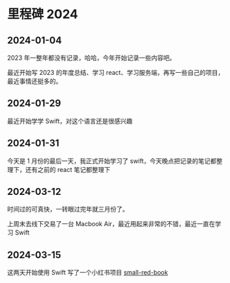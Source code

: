 # 里程碑 2024

## 2024-01-04

2023 年一整年都没有记录，哈哈，今年开始记录一些内容吧。

最近开始写 2023 的年度总结、学习 react、学习服务端，再写一些自己的项目，最近事情还挺多的。

## 2024-01-29

最近开始学学 Swift，对这个语言还是很感兴趣

## 2024-01-31

今天是 1 月份的最后一天，我正式开始学习了 swift，今天晚点把记录的笔记都整理下，还有之前的 react 笔记都整理下

## 2024-03-12

时间过的可真快，一转眼过完年就三月份了。

上周末去线下交易了一台 Macbook Air，最近用起来非常的不错，最近一直在学习 Swift

## 2024-03-15

这两天开始使用 Swift 写了一个小红书项目 [small-red-book](https://github.com/Tyh2001/small-red-book)
